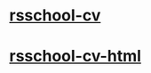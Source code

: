 # [rsschool-cv](https://Asiamiy.github.io/rsschool-cv/cv)
# [rsschool-cv-html](https://Asiamiy.github.io/rsschool-cv/)
